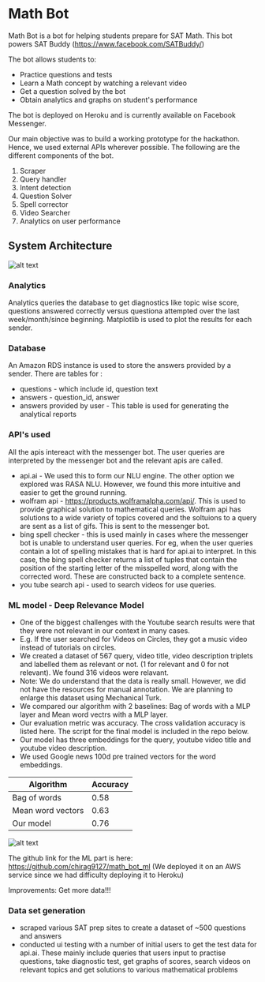 # Math Bot
Math Bot is a bot for helping students prepare for SAT Math. This bot powers SAT Buddy (https://www.facebook.com/SATBuddy/)

The bot allows students to:
- Practice questions and tests
- Learn a Math concept by watching a relevant video
- Get a question solved by the bot
- Obtain analytics and graphs on student's performance

The bot is deployed on Heroku and is currently available on Facebook Messenger. 

Our main objective was to build a working prototype for the hackathon. Hence, we used external APIs wherever possible. The following are the different components of the bot. 
1. Scraper
2. Query handler
3. Intent detection
4. Question Solver
5. Spell corrector
6. Video Searcher
7. Analytics on user performance

## System Architecture
![alt text](https://github.com/chirag9127/math_bot/blob/master/SystemArchitecture.png)

### Analytics
Analytics queries the database to get diagnostics like topic wise score, questions answered correctly versus questiona attempted over the last week/month/since beginning.
Matplotlib is used to plot the results for each sender.

### Database
An Amazon RDS instance is used to store the answers provided by a sender. There are tables for :
- questions - which include id, question text
- answers - question_id, answer
- answers provided by user - This table is used for generating the analytical reports

### API's used
All the apis intereact with the messenger bot. The user queries are interpreted by the messenger bot and the relevant apis are called.
- api.ai - We used this to form our NLU engine. The other option we explored was RASA NLU. However, we found this more intuitive and easier to get the ground running. 
- wolfram api - https://products.wolframalpha.com/api/. This is used to provide graphical solution to mathematical queries.
  Wolfram api has solutions to a wide variety of topics covered and the soltuions to a query are sent as a list of gifs.
  This is sent to the messenger bot.
- bing spell checker - this is used mainly in cases where the messenger bot is unable to understand user queries. For eg, when   the user queries contain a lot of spelling mistakes that is hard for api.ai to interpret. In this case, the bing spell         checker returns a list of tuples that contain the position of the starting letter of the misspelled word, along with the
  corrected word. These are constructed back to a complete sentence.
- you tube search api - used to search videos for use queries. 

### ML model - Deep Relevance Model
- One of the biggest challenges with the Youtube search results were that they were not relevant in our context in many cases. 
- E.g. If the user searched for Videos on Circles, they got a music video instead of tutorials on circles.
- We created a dataset of 567 query, video title, video description triplets and labelled them as relevant or not. (1 for relevant and 0 for not relevant). We found 316 videos were relavant. 
- Note: We do understand that the data is really small. However, we did not have the resources for manual annotation. We are planning to enlarge this dataset using Mechanical Turk.
- We compared our algorithm with 2 baselines: Bag of words with a MLP layer and Mean word vectrs with a MLP layer.
- Our evaluation metric was accuracy. The cross validation accuracy is listed here. The script for the final model is included in the repo below. 
- Our model has three embeddings for the query, youtube video title and youtube video description.
- We used Google news 100d pre trained vectors for the word embeddings.

| Algorithm | Accuracy |
| --- | --- |
| Bag of words  | 0.58  |
| Mean word vectors  | 0.63  |
| Our model | 0.76 |

![alt text](https://github.com/chirag9127/math_bot/blob/master/images/ml_diagram.png)

The github link for the ML part is here: https://github.com/chirag9127/math_bot_ml (We deployed it on an AWS service since we had difficulty deploying  it to Heroku)

Improvements: Get more data!!!

### Data set generation
- scraped various SAT prep sites to create a dataset of ~500 questions and answers
- conducted ui testing with a number of initial users to get the test data for api.ai. These mainly include queries that
  users input to practise questions, take diagnostic test, get graphs of scores, search videos on relevant topics and 
  get solutions to various 
  mathematical problems

